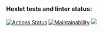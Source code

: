 ### Hexlet tests and linter status:
[![Actions Status](https://github.com/DimonNikolaev/php-project-lvl2/workflows/hexlet-check/badge.svg)](https://github.com/DimonNikolaev/php-project-lvl2/actions)
[![Maintainability](https://api.codeclimate.com/v1/badges/1e7451c92f0dbe6648cd/maintainability)](https://codeclimate.com/github/DimonNikolaev/php-project-lvl2/maintainability)
<a href="https://codeclimate.com/github/DimonNikolaev/php-project-lvl2/test_coverage"><img src="https://api.codeclimate.com/v1/badges/1e7451c92f0dbe6648cd/test_coverage" /></a>
